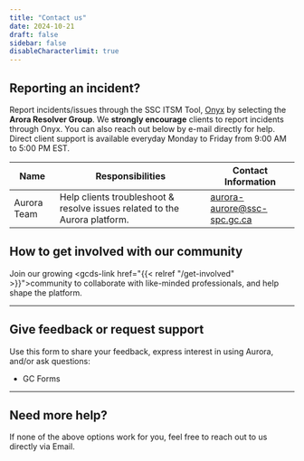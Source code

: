 ```yaml
---
title: "Contact us"
date: 2024-10-21
draft: false
sidebar: false
disableCharacterlimit: true
---
```


## Reporting an incident?

Report incidents/issues through the SSC ITSM Tool, [Onyx](https://dwp.prod.global.gc.ca/dwp/app/#/catalog) by selecting the **Arora Resolver Group**. We **strongly encourage** clients to report incidents through Onyx. You can also reach out below by e-mail directly for help. Direct client support is available everyday Monday to Friday from 9:00 AM to 5:00 PM EST.

| **Name**    |**Responsibilities**                                                        | **Contact Information**      |  
|-------------|----------------------------------------------------------------------------|------------------------------|
| Aurora Team | Help clients troubleshoot & resolve issues related to the Aurora platform. | aurora-aurore@ssc-spc.gc.ca  |

## How to get involved with our community

Join our growing <gcds-link href="{{< relref "/get-involved" >}}">community</gcds-link> to collaborate with like-minded professionals, and help shape the platform.

---

## Give feedback or request support

Use this form to share your feedback, express interest in using Aurora, and/or ask questions:

- <gcds-link external href="https://forms-formulaires.alpha.canada.ca/en/id/cm2jbp567008td1eckzthh4ai">GC Forms</gcds-link>

---

## Need more help?

If none of the above options work for you, feel free to reach out to us directly via <gcds-link href="mailto:aurora-aurore@ssc-spc.gc.ca">Email</gcds-link>.

